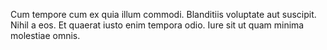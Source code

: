 Cum tempore cum ex quia illum commodi. Blanditiis voluptate aut suscipit. Nihil a eos. Et quaerat iusto enim tempora odio. Iure sit ut quam minima molestiae omnis.